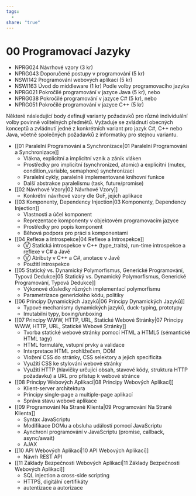 ```yaml
---
tags:
  - 
share: "true"
---
```


# 00 Programovací Jazyky

- NPRG024 Návrhové vzory (3 kr)
- NPRG043 Doporučené postupy v programování (5 kr)
- NSWI142 Programování webových aplikací (5 kr)
- NSWI163 Úvod do middleware (1 kr)
Podle volby programovacího jazyka
- NPRG021 Pokročilé programování v jazyce Java (5 kr), nebo
- NPRG038 Pokročilé programování v jazyce C# (5 kr), nebo
- NPRG051 Pokročilé programování v jazyce C++ (5 kr)


Některé následující body definují varianty požadavků pro různé individuální volby povinně volitelných předmětů.
Vyžaduje se zvládnutí obecných konceptů a zvládnutí jedné z konkrétních variant pro jazyk C#, C++ nebo Java, včetně
společných požadavků z informatiky pro stejnou variantu.

- [[01 Paralelní Programování a Synchronizace|01 Paralelní Programování a Synchronizace]]
	- Vlákna, explicitní a implicitní vznik a zánik vláken
	- Prostředky pro implicitní (synchronized, atomic) a explicitní (mutex, condition_variable, semaphore) synchronizaci
	- Paralelní cykly, paralelně implementované knihovní funkce
	- Další abstrakce paralelismu (task, future/promise)
- [[02 Návrhové Vzory|02 Návrhové Vzory]]
	- Konkrétní návrhové vzory dle GoF, jejich aplikace
- [[03 Komponenty, Dependency Injection|03 Komponenty, Dependency Injection]]
	- Vlastnosti a účel komponent
	- Reprezentace komponenty v objektovém programovacím jazyce
	- Prostředky pro popis komponent
	- Běhová podpora pro práci s komponentami
- [[04 Reflexe a Introspekce|04 Reflexe a Introspekce]]
	- Ⓥ Statická introspekce v C++ (type_traits), run-time introspekce a reflexe v C# a Javě
	- Ⓥ Atributy v C++ a C#, anotace v Javě
	- Použití introspekce
- [[05 Statický vs. Dynamický Polymorfismus, Generické Programování, Typová Dedukce|05 Statický vs. Dynamický Polymorfismus, Generické Programování, Typová Dedukce]]
	- Výkonové důsledky různých implementací polymorfismu
	- Parametrizace generického kódu, politiky
- [[06 Principy Dynamických Jazyků|06 Principy Dynamických Jazyků]]
	- Typové mechanismy dynamických jazyků, duck-typing, prototypy
	- Imutabilní typy, boxing/unboxing
- [[07 Principy WWW, HTTP, URL, Statické Webové Stránky|07 Principy WWW, HTTP, URL, Statické Webové Stránky]]
	- Tvorba statické webové stránky pomocí HTML a HTML5 (sémantické HTML tagy)
	- HTML formuláře, vstupní prvky a validace
	- Interpretace HTML prohlížečem, DOM
	- Vložení CSS do stránky, CSS selektory a jejich specificita
	- Využití CSS ke stylování webové stránky
	- Využití HTTP (hlavičky určující obsah, stavové kódy, struktura HTTP požadavku) a URL pro přístup k webové stránce
- [[08 Principy Webových Aplikací|08 Principy Webových Aplikací]]
	- Klient-server architektura
	- Principy single-page a multiple-page aplikací
	- Správa stavu webové aplikace
- [[09 Programování Na Straně Klienta|09 Programování Na Straně Klienta]]
	- Syntax JavaScriptu
	- Modifikace DOMu a obsluha událostí pomocí JavaScriptu
	- Aynchroní programování v JavaScriptu (promise, callback, async/await)
	- AJAX
- [[10 API Webových Aplikací|10 API Webových Aplikací]]
	- Návrh REST API
- [[11 Základy Bezpečnosti Webových Aplikací|11 Základy Bezpečnosti Webových Aplikací]]
	- SQL injection a cross-side scripting
	- HTTPS, digitální certifikáty
	- autentizace a autorizace
